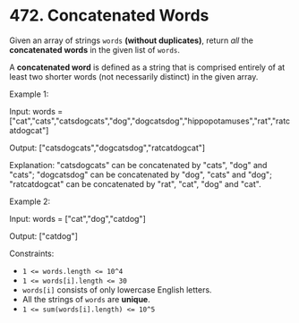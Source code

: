 # 472. Concatenated Words

Given an array of strings `words` **(without duplicates)**, return _all_ the **concatenated words** in the given list of `words`.

A **concatenated word** is defined as a string that is comprised entirely of at least two shorter words (not necessarily
distinct) in the given array.

Example 1:

Input: words = ["cat","cats","catsdogcats","dog","dogcatsdog","hippopotamuses","rat","ratcatdogcat"]

Output: ["catsdogcats","dogcatsdog","ratcatdogcat"]

Explanation: "catsdogcats" can be concatenated by "cats", "dog" and "cats";
"dogcatsdog" can be concatenated by "dog", "cats" and "dog";
"ratcatdogcat" can be concatenated by "rat", "cat", "dog" and "cat".

Example 2:

Input: words = ["cat","dog","catdog"]

Output: ["catdog"]

Constraints:

- `1 <= words.length <= 10^4`
- `1 <= words[i].length <= 30`
- `words[i]` consists of only lowercase English letters.
- All the strings of `words` are **unique**.
- `1 <= sum(words[i].length) <= 10^5`
